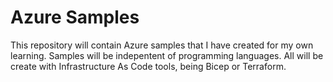 # Azure Samples
This repository will contain Azure samples that I have created for my own learning.
Samples will be indepentent of programming languages.
All will be create with Infrastructure As Code tools, being Bicep or Terraform. 
